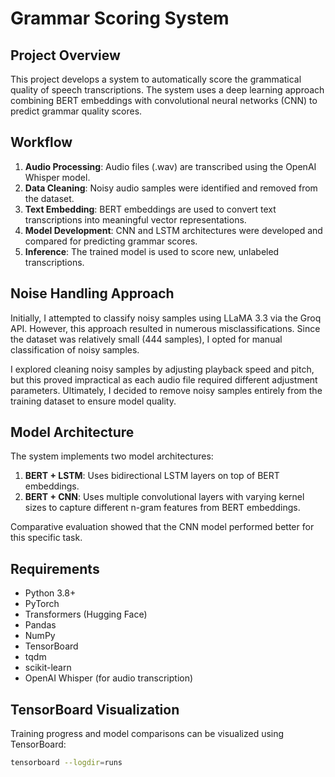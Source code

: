 # Grammar Scoring System

## Project Overview

This project develops a system to automatically score the grammatical quality of speech transcriptions. The system uses a deep learning approach combining BERT embeddings with convolutional neural networks (CNN) to predict grammar quality scores.

## Workflow

1. **Audio Processing**: Audio files (.wav) are transcribed using the OpenAI Whisper model.
2. **Data Cleaning**: Noisy audio samples were identified and removed from the dataset.
3. **Text Embedding**: BERT embeddings are used to convert text transcriptions into meaningful vector representations.
4. **Model Development**: CNN and LSTM architectures were developed and compared for predicting grammar scores.
5. **Inference**: The trained model is used to score new, unlabeled transcriptions.

## Noise Handling Approach

Initially, I attempted to classify noisy samples using LLaMA 3.3 via the Groq API. However, this approach resulted in numerous misclassifications. Since the dataset was relatively small (444 samples), I opted for manual classification of noisy samples.

I explored cleaning noisy samples by adjusting playback speed and pitch, but this proved impractical as each audio file required different adjustment parameters. Ultimately, I decided to remove noisy samples entirely from the training dataset to ensure model quality.

## Model Architecture

The system implements two model architectures:

1. **BERT + LSTM**: Uses bidirectional LSTM layers on top of BERT embeddings.
2. **BERT + CNN**: Uses multiple convolutional layers with varying kernel sizes to capture different n-gram features from BERT embeddings.

Comparative evaluation showed that the CNN model performed better for this specific task.

## Requirements

- Python 3.8+
- PyTorch
- Transformers (Hugging Face)
- Pandas
- NumPy
- TensorBoard
- tqdm
- scikit-learn
- OpenAI Whisper (for audio transcription)

## TensorBoard Visualization

Training progress and model comparisons can be visualized using TensorBoard:

```bash
tensorboard --logdir=runs
```
